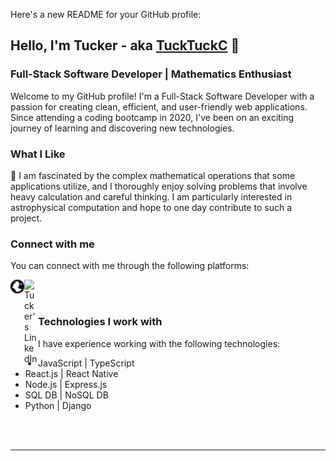 Here's a new README for your GitHub profile:

## Hello, I'm Tucker - aka [TuckTuckC][website] 👋

### Full-Stack Software Developer | Mathematics Enthusiast

Welcome to my GitHub profile! I'm a Full-Stack Software Developer with a passion for creating clean, efficient, and user-friendly web applications. Since attending a coding bootcamp in 2020, I've been on an exciting journey of learning and discovering new technologies.

### What I Like

🌱 I am fascinated by the complex mathematical operations that some applications utilize, and I thoroughly enjoy solving problems that involve heavy calculation and careful thinking. I am particularly interested in astrophysical computation and hope to one day contribute to such a project.

### Connect with me

You can connect with me through the following platforms:

[<img align="left" alt="Tucker's Website" width="22px" src="https://raw.githubusercontent.com/iconic/open-iconic/master/svg/globe.svg" />][website]
[<img align="left" alt="Tucker's LinkedIn" width="22px" src="https://cdn-icons-png.flaticon.com/512/174/174857.png" />][linkedin]

<br />
<br />

### Technologies I work with

I have experience working with the following technologies:

- JavaScript | TypeScript
- React.js | React Native
- Node.js | Express.js
- SQL DB | NoSQL DB
- Python | Django

<br />
<br />

---

[website]: http://tuckermcraig.com
[linkedin]: https://www.linkedin.com/in/tucker-m-craig/
